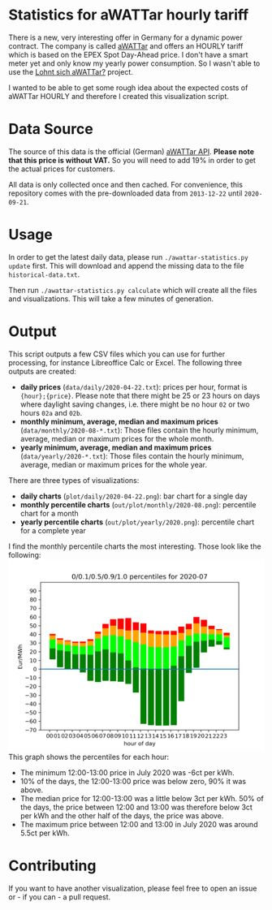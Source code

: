 # Statistics for aWATTar hourly tariff

There is a new, very interesting offer in Germany for a dynamic power contract.
The company is called [aWATTar](https://www.awattar.de) and offers an HOURLY tariff which is based on the EPEX Spot Day-Ahead price.
I don't have a smart meter yet and only know my yearly power consumption.
So I wasn't able to use the [Lohnt sich aWATTar?](https://github.com/foscoj/lohnt-sich-awattar) project.

I wanted to be able to get some rough idea about the expected costs of aWATTar HOURLY and therefore I created this visualization script.

# Data Source

The source of this data is the official (German) [aWATTar API](https://www.awattar.de/services/api).
**Please note that this price is without VAT.**
So you will need to add 19% in order to get the actual prices for customers.

All data is only collected once and then cached.
For convenience, this repository comes with the pre-downloaded data from ```2013-12-22``` until ```2020-09-21```.

# Usage

In order to get the latest daily data, please run ```./awattar-statistics.py update``` first.
This will download and append the missing data to the file ```historical-data.txt```.

Then run ```./awattar-statistics.py calculate``` which will create all the files and visualizations.
This will take a few minutes of generation.

# Output

This script outputs a few CSV files which you can use for further processing, for instance Libreoffice Calc or Excel.
The following three outputs are created:

* **daily prices** (```data/daily/2020-04-22.txt```): prices per hour, format is ```{hour};{price}```. Please note that there might be 25 or 23 hours on days where daylight saving changes, i.e. there might be no hour ```02``` or two hours ```02a``` and ```02b```.
* **monthly minimum, average, median and maximum prices** (```data/monthly/2020-08-*.txt```): Those files contain the hourly minimum, average, median or maximum prices for the whole month.
* **yearly minimum, average, median and maximum prices** (```data/yearly/2020-*.txt```): Those files contain the hourly minimum, average, median or maximum prices for the whole year.

There are three types of visualizations:

* **daily charts** (```plot/daily/2020-04-22.png```): bar chart for a single day
* **monthly percentile charts** (```out/plot/monthly/2020-08.png```): percentile chart for a month
* **yearly percentile charts** (```out/plot/yearly/2020.png```): percentile chart for a complete year

I find the monthly percentile charts the most interesting. Those look like the following:
![Visualization for July 2020](plot_monthly_2020-07.png)
This graph shows the percentiles for each hour:

* The minimum 12:00-13:00 price in July 2020 was -6ct per kWh.
* 10% of the days, the 12:00-13:00 price was below zero, 90% it was above.
* The median price for 12:00-13:00 was a little below 3ct per kWh. 50% of the days, the price between 12:00 and 13:00 was therefore below 3ct per kWh and the other half of the days, the price was above.
* The maximum price between 12:00 and 13:00 in July 2020 was around 5.5ct per kWh.

# Contributing

If you want to have another visualization, please feel free to open an issue or - if you can - a pull request.


